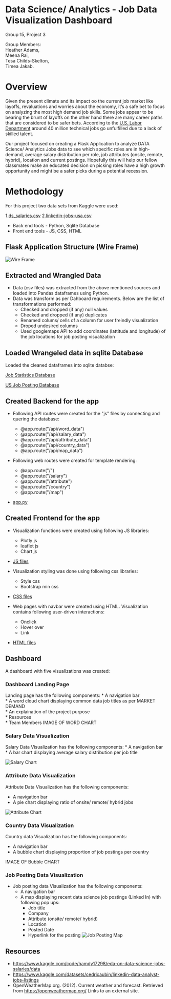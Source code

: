 # Data Science/ Analytics - Job Data Visualization Dashboard
Group 15, Project 3 

Group Members:  
 Heather Adams,  
 Meena Rai,  
 Tesa Childs-Skelton,  
 Timea Jakab. 
 
		    
# Overview
Given the present climate and its impact oo the current job market like layoffs, revaluations and worries about the economy, it’s a safe bet to focus on analyzing the most high demand job skills. Some jobs appear to be bearing the brunt of layoffs on the other hand there are many career paths that are considered to be safer bets. According to the [U.S. Labor Department](https://www.bls.gov/ooh/math/data-scientists.htm) around 40 million technical jobs go unfulfilled due to a lack of skilled talent.

Our project focused on creating a Flask Application to analyze DATA Science/ Analytics Jobs data to see which specific roles are in high-demand, average salary distribution per role, job attributes (onsite, remote, hybrid), location and current postings. Hopefully this will help our fellow classmates make an educated decision on picking roles have a high growth opportunity and might be a safer picks during a potential recession.

# Methodology
For this project two data sets from Kaggle were used:  

1.[ds_salaries.csv](https://www.kaggle.com/datasets/ruchi798/data-science-job-salaries) 
2.[linkedin-jobs-usa.csv](https://www.kaggle.com/datasets/cedricaubin/linkedin-data-analyst-jobs-listings)
    
* Back end tools - Python, Sqlite Database
* Front end tools - JS, CSS, HTML

## Flask Application Structure (Wire Frame)
    
  ![Wire Frame](static/images/Flask%20Structure.jpeg)  
    
## Extracted and Wrangled Data
* Data (csv files) was extracted from the above mentioned sources and loaded  into Pandas dataframes using Python.
* Data was transform as per Dahboard requirements. Below are the list of transformations performed:
    * Checked and dropped (if any) null values
    * Checked and dropped (if any) duplicates
    * Renamed colums/ cells of a column for user freindly visualization
    * Droped undesired columns
    * Used googlemaps API to add coordinates (lattitude and longitude) of the job locations for job posting visualization

## Loaded Wrangeled data in sqlite Database
Loaded the cleaned dataframes into sqlite databse:  

[Job Statistics Database](data/jobstats_db.sqlite) 

[US Job Posting Database](data/updated_jobs_usa_db.sqlite)

## Created Backend for the app
* Following API routes were created for the "js" files by connecting and quering the database:
    * @app.route("/api/word_data")
    * @app.route("/api/salary_data")
    * @app.route("/api/attribute_data")
    * @app.route("/api/country_data")
    * @app.route("/api/map_data")

* Following web routes were created for template rendering: 
    * @app.route("/")
    * @app.route("/salary")
    * @app.route("/attribute")
    * @app.route("/country")
    * @app.route("/map")
* [app.py](app.py)
    

## Created Frontend for the app
* Visualization functions were created using following JS libraries:
    * Plotly js 
    * leaflet js
    * Chart js 
* [JS files](static/js)

* Visualization styling was done using following css libraries:
    * Style css
    * Bootstrap min css
* [CSS files](static/css)

* Web pages with navbar were created using HTML. Visualization contains following user-driven interactions:
    * Onclick
    * Hover over
    * Link
* [HTML files](templates)

## Dashboard
A dashboard with five visualizations was created:

### Dashboard Landing Page
Landing page  has the following components:
    * A navigation bar     
    * A word cloud chart displaying common data job titles as per MARKET DEMAND     
    * An explaination of the project purpose    
    * Resources    
    * Team Members
IMAGE OF WORD CHART

### Salary Data Visualization
Salary Data Visualization has the following components:
    * A navigation bar     
    * A bar chart displaying average salary distribution per job title     
       
![Salary Chart](static/images/salary.png)

### Attribute Data Visualization
Attribute Data Visualization has the following components:  

* A navigation bar  
* A pie chart displaying ratio of onsite/ remote/ hybrid jobs 
    
    
![Attribute Chart](static/images/attribute.png)

### Country Data Visualization
Country data Visualization has the following components:
* A navigation bar 
* A bubble chart displaying proportion of job postings per country
   
IMAGE OF Bubble CHART

### Job Posting Data Visualization
* Job posting data Visualization has the following components:
    * A navigation bar
    * A map displaying recent data science job postings (Linked In) with following pop ups:
        * Job title
        * Company
        * Attribute (onsite/ remote/ hybrid)
        * Location
        * Posted Date
        * Hyperlink for the posting
![Job Posting Map](static/images/map.png)

## Resources
* https://www.kaggle.com/code/hamdy17298/eda-on-data-science-jobs-salaries/data
* https://www.kaggle.com/datasets/cedricaubin/linkedin-data-analyst-jobs-listings 
* OpenWeatherMap.org. (2012). Сurrent weather and forecast. Retrieved from https://openweathermap.org/ Links to an external site. 
